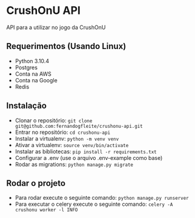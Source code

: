 # CrushOnU API
API para a utilizar no jogo da CrushOnU

## Requerimentos (Usando Linux)
- Python 3.10.4
- Postgres
- Conta na AWS
- Conta na Google
- Redis

## Instalação
- Clonar o repositório: ```git clone git@github.com:fernandogfleite/crushonu-api.git```
- Entrar no repositório: ```cd crushonu-api```
- Instalar a virtualenv: ```python -m venv venv```
- Ativar a virtualenv: ```source venv/bin/activate```
- Instalar as bibliotecas: ```pip install -r requirements.txt```
- Configurar a .env (use o arquivo .env-example como base)
- Rodar as migrations: ```python manage.py migrate```


## Rodar o projeto
- Para rodar execute o seguinte comando: ```python manage.py runserver```
- Para executar o celery execute o seguinte comando: ```celery -A crushonu worker -l INFO```

